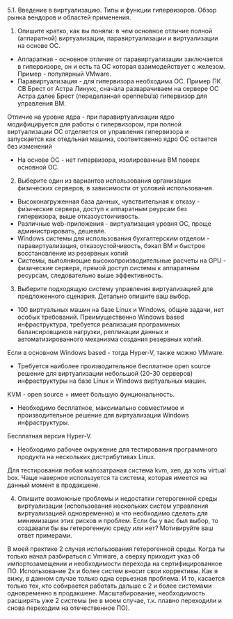 5.1. Введение в виртуализацию. Типы и функции гипервизоров. Обзор рынка вендоров и областей применения.

1. Опишите кратко, как вы поняли: в чем основное отличие полной (аппаратной) виртуализации, паравиртуализации и виртуализации на основе ОС.

- Аппаратная - основное отличие от паравиртуализации заключается в гипервизоре, он и есть та ОС которая взаимодействует с железом. Пример - популярный VMware.
- Паравиртуализация - для гипервизора необходима ОС. Пример ПК СВ Брест от Астра Линукс, сначала разварачиваем на сервере ОС Астра далее Брест (переделанная opennebula) гипервизор для управления ВМ. 

Отличие на уровне ядра - при паравиртуализации ядро модифицируется для работы с гипервизором, при полной виртуализации ОС отделяется от управления гипервизора и запускается как отедльная машина, соответсвенно ядро ОС остается без изменений 

- На основе ОС - нет гипервизора, изолированные ВМ поверх основной ОС.

2. Выберите один из вариантов использования организации физических серверов, в зависимости от условий использования.

- Высоконагруженная база данных, чувствительная к отказу - физические сервера, доступ к аппаратным реурсам без гипервизора, выше отказоустоичивость. 
- Различные web-приложения - виртуализация уровня ОС, проще администрировать, дешевле.
- Windows системы для использования бухгалтерским отделом - паравиртуализация, отказоустойчивость, бэкап ВМ и быстрое восстановление из резервных копий
- Системы, выполняющие высокопроизводительные расчеты на GPU - физические сервера, прямой доступ системы к аппаратным ресурсам, следовательно выше эффективность.

3. Выберите подходящую систему управления виртуализацией для предложенного сценария. Детально опишите ваш выбор.

- 100 виртуальных машин на базе Linux и Windows, общие задачи, нет особых требований. Преимущественно Windows based инфраструктура, требуется реализация программных балансировщиков нагрузки, репликации данных и автоматизированного механизма создания резервных копий.

Если в основном Windows based - тогда Hyper-V, также можно VMware.

- Требуется наиболее производительное бесплатное open source решение для виртуализации небольшой (20-30 серверов) инфраструктуры на базе Linux и Windows виртуальных машин.

KVM - open source + имеет большую фунциональность.

- Необходимо бесплатное, максимально совместимое и производительное решение для виртуализации Windows инфраструктуры.

Бесплатная версия Hyper-V.

- Необходимо рабочее окружение для тестирования программного продукта на нескольких дистрибутивах Linux.

Для тестирования любая малозатраная система kvm, xen, да хоть virtual box. Чаще наверное используется та система, которая имеется на данный момент в продакшене. 

4. Опишите возможные проблемы и недостатки гетерогенной среды виртуализации (использования нескольких систем управления виртуализацией одновременно) и что необходимо сделать для минимизации этих рисков и проблем. Если бы у вас был выбор, то создавали бы вы гетерогенную среду или нет? Мотивируйте ваш ответ примерами.

В моей практике 2 случая использования гетерогенной среды. Когда ты только начал разбираться с Vmware, а сверху приходит указ об импортозамещении и необходимости перехода на сертифицированное ПО. Использование 2х и более систем вносит свои коррективы. Как я вижу, в данном случае только одна серьезная проблема. И то, касается только тех, кто собирается работать дальше с 2  и более системами одновременно в продакшене. Масштабирование, необходимость расширять уже 2 системы (не в моем случае, т.к. плавно переходили и снова переходим на отечественное ПО).
